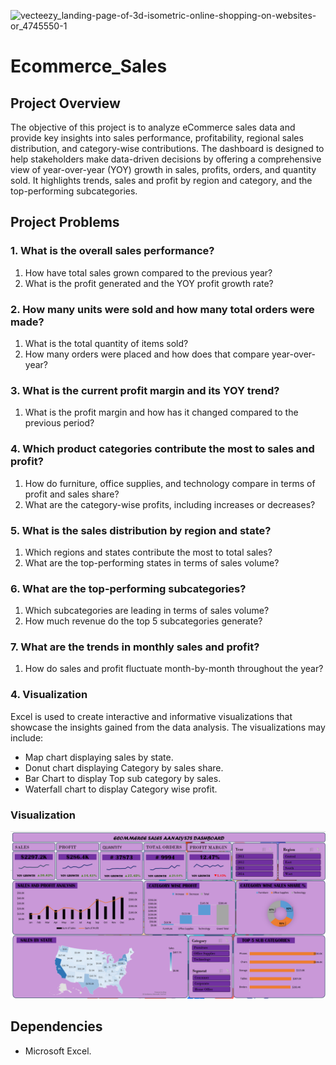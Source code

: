 ![vecteezy_landing-page-of-3d-isometric-online-shopping-on-websites-or_4745550-1](https://github.com/user-attachments/assets/8a2ac70e-a3d1-4489-bff6-d0297da8a8a5)
# Ecommerce_Sales


## Project Overview

The objective of this project is to analyze eCommerce sales data and provide key insights into sales performance, profitability, regional sales distribution, and category-wise contributions. The dashboard is designed to help stakeholders make data-driven decisions by offering a comprehensive view of year-over-year (YOY) growth in sales, profits, orders, and quantity sold. It highlights trends, sales and profit by region and category, and the top-performing subcategories.

## Project Problems

### 1. What is the overall sales performance?

  1. How have total sales grown compared to the previous year?
  2. What is the profit generated and the YOY profit growth rate?


### 2. How many units were sold and how many total orders were made?

  1. What is the total quantity of items sold?
  2. How many orders were placed and how does that compare year-over-year?

      
### 3. What is the current profit margin and its YOY trend?

  1. What is the profit margin and how has it changed compared to the previous period?


### 4. Which product categories contribute the most to sales and profit?

  1. How do furniture, office supplies, and technology compare in terms of profit and sales share?
  2. What are the category-wise profits, including increases or decreases? 


### 5. What is the sales distribution by region and state?

  1. Which regions and states contribute the most to total sales?
  2. What are the top-performing states in terms of sales volume?


### 6. What are the top-performing subcategories?

  1. Which subcategories are leading in terms of sales volume?
  2. How much revenue do the top 5 subcategories generate?


### 7. What are the trends in monthly sales and profit?

  1. How do sales and profit fluctuate month-by-month throughout the year?


### 4. Visualization

Excel is used to create interactive and informative visualizations that showcase the insights gained from the data analysis. The visualizations may include:

- Map chart displaying sales by state.
- Donut chart displaying Category by sales share.
- Bar Chart to display Top sub category by sales.
- Waterfall chart to display Category wise profit.

### Visualization

![Dashboard ](https://github.com/Hardeep6dhiman/Ecommerce_Sales/blob/main/Ecommerce_Sales.png)


## Dependencies

- Microsoft Excel.
